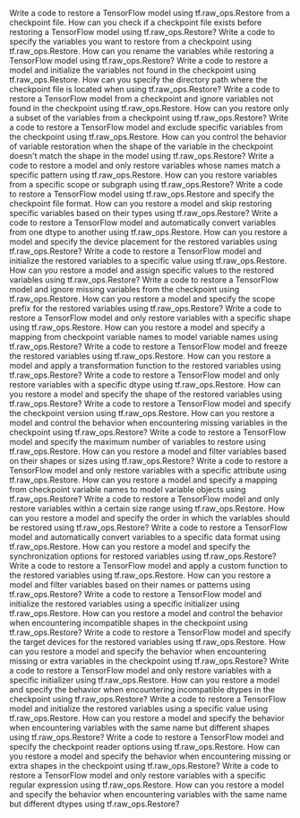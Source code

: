 Write a code to restore a TensorFlow model using tf.raw_ops.Restore from a checkpoint file.
How can you check if a checkpoint file exists before restoring a TensorFlow model using tf.raw_ops.Restore?
Write a code to specify the variables you want to restore from a checkpoint using tf.raw_ops.Restore.
How can you rename the variables while restoring a TensorFlow model using tf.raw_ops.Restore?
Write a code to restore a model and initialize the variables not found in the checkpoint using tf.raw_ops.Restore.
How can you specify the directory path where the checkpoint file is located when using tf.raw_ops.Restore?
Write a code to restore a TensorFlow model from a checkpoint and ignore variables not found in the checkpoint using tf.raw_ops.Restore.
How can you restore only a subset of the variables from a checkpoint using tf.raw_ops.Restore?
Write a code to restore a TensorFlow model and exclude specific variables from the checkpoint using tf.raw_ops.Restore.
How can you control the behavior of variable restoration when the shape of the variable in the checkpoint doesn't match the shape in the model using tf.raw_ops.Restore?
Write a code to restore a model and only restore variables whose names match a specific pattern using tf.raw_ops.Restore.
How can you restore variables from a specific scope or subgraph using tf.raw_ops.Restore?
Write a code to restore a TensorFlow model using tf.raw_ops.Restore and specify the checkpoint file format.
How can you restore a model and skip restoring specific variables based on their types using tf.raw_ops.Restore?
Write a code to restore a TensorFlow model and automatically convert variables from one dtype to another using tf.raw_ops.Restore.
How can you restore a model and specify the device placement for the restored variables using tf.raw_ops.Restore?
Write a code to restore a TensorFlow model and initialize the restored variables to a specific value using tf.raw_ops.Restore.
How can you restore a model and assign specific values to the restored variables using tf.raw_ops.Restore?
Write a code to restore a TensorFlow model and ignore missing variables from the checkpoint using tf.raw_ops.Restore.
How can you restore a model and specify the scope prefix for the restored variables using tf.raw_ops.Restore?
Write a code to restore a TensorFlow model and only restore variables with a specific shape using tf.raw_ops.Restore.
How can you restore a model and specify a mapping from checkpoint variable names to model variable names using tf.raw_ops.Restore?
Write a code to restore a TensorFlow model and freeze the restored variables using tf.raw_ops.Restore.
How can you restore a model and apply a transformation function to the restored variables using tf.raw_ops.Restore?
Write a code to restore a TensorFlow model and only restore variables with a specific dtype using tf.raw_ops.Restore.
How can you restore a model and specify the shape of the restored variables using tf.raw_ops.Restore?
Write a code to restore a TensorFlow model and specify the checkpoint version using tf.raw_ops.Restore.
How can you restore a model and control the behavior when encountering missing variables in the checkpoint using tf.raw_ops.Restore?
Write a code to restore a TensorFlow model and specify the maximum number of variables to restore using tf.raw_ops.Restore.
How can you restore a model and filter variables based on their shapes or sizes using tf.raw_ops.Restore?
Write a code to restore a TensorFlow model and only restore variables with a specific attribute using tf.raw_ops.Restore.
How can you restore a model and specify a mapping from checkpoint variable names to model variable objects using tf.raw_ops.Restore?
Write a code to restore a TensorFlow model and only restore variables within a certain size range using tf.raw_ops.Restore.
How can you restore a model and specify the order in which the variables should be restored using tf.raw_ops.Restore?
Write a code to restore a TensorFlow model and automatically convert variables to a specific data format using tf.raw_ops.Restore.
How can you restore a model and specify the synchronization options for restored variables using tf.raw_ops.Restore?
Write a code to restore a TensorFlow model and apply a custom function to the restored variables using tf.raw_ops.Restore.
How can you restore a model and filter variables based on their names or patterns using tf.raw_ops.Restore?
Write a code to restore a TensorFlow model and initialize the restored variables using a specific initializer using tf.raw_ops.Restore.
How can you restore a model and control the behavior when encountering incompatible shapes in the checkpoint using tf.raw_ops.Restore?
Write a code to restore a TensorFlow model and specify the target devices for the restored variables using tf.raw_ops.Restore.
How can you restore a model and specify the behavior when encountering missing or extra variables in the checkpoint using tf.raw_ops.Restore?
Write a code to restore a TensorFlow model and only restore variables with a specific initializer using tf.raw_ops.Restore.
How can you restore a model and specify the behavior when encountering incompatible dtypes in the checkpoint using tf.raw_ops.Restore?
Write a code to restore a TensorFlow model and initialize the restored variables using a specific value using tf.raw_ops.Restore.
How can you restore a model and specify the behavior when encountering variables with the same name but different shapes using tf.raw_ops.Restore?
Write a code to restore a TensorFlow model and specify the checkpoint reader options using tf.raw_ops.Restore.
How can you restore a model and specify the behavior when encountering missing or extra shapes in the checkpoint using tf.raw_ops.Restore?
Write a code to restore a TensorFlow model and only restore variables with a specific regular expression using tf.raw_ops.Restore.
How can you restore a model and specify the behavior when encountering variables with the same name but different dtypes using tf.raw_ops.Restore?